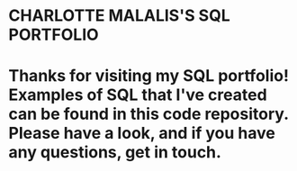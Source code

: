 # CHARLOTTE MALALIS'S SQL PORTFOLIO

# Thanks for visiting my SQL portfolio! Examples of SQL that I've created can be found in this code repository. Please have a look, and if you have any questions, get in touch.
